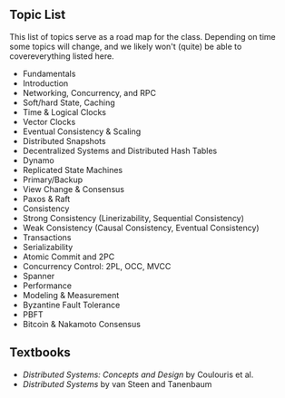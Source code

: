 <!-- 
# Distributed Systems

## Course Schedule

| **Date**      | **Lecture**                     | **Details** |
|---------------|---------------------------------|-------------|
| Tue 8/20      | Introduction & MapReduce        | [Slides](https://utah.instructure.com/courses/985754/files/166481860?wrap=1), [MapReduce Paper](https://www.cs.utah.edu/~stutsman/cs6450/public/papers/mapreduce.pdf), Lab Setup, Homework 1, and Lab 2 released |
| Thu 8/22      | Networking & RPC                | [Slides](https://utah.instructure.com/courses/985754/files/166526051?wrap=1), [Go Tutorial](http://tour.golang.org/) |
| Tue 8/27      | RPC                             | Homework 1 due |
| Thu 8/29      | Consistency: Linearizability    | [Slides](https://utah.instructure.com/courses/985754/files/166991214?wrap=1), [Testing Distributed Systems for Linearizability](https://anishathalye.com/testing-distributed-systems-for-linearizability/) |
| Tue 9/3       | Time & Clocks                   | [Slides](https://utah.instructure.com/courses/985754/files/167145361?wrap=1), [Time, Clocks Paper](https://www.cs.utah.edu/~stutsman/cs6450/public/papers/time.pdf) |
| Thu 9/5       | Logical Time, State Machine Replication, and Primary-Backup | [Slides](https://utah.instructure.com/courses/985754/files/167216489?wrap=1) |
| Tue 9/10      | Paxos                           | [Slides](https://utah.instructure.com/courses/985754/files/167477801?wrap=1), Lab 2 Due, [Paxos Made Simple](https://www.cs.utah.edu/~stutsman/cs6450/public/papers/paxos-simple.pdf) |
| Thu 9/12      | Raft                            | [Ousterhout's Raft Video](https://www.youtube.com/watch?v=YbZ3zDzDnrw) (Stop at 48:00), [Raft Paper](https://raft.github.io/raft.pdf) |

...

## Course Content Overview

In the last few decades, large-scale distributed systems have revolutionized the way we live and work. They form the basis for ourcommunications platforms. They provide our only means of finding, aggregating, storing, and analyzing the massive data we collect eachday. These systems will only need to grow larger, faster, and more reliable as more and more of our lives and devices are online.  

Building distributed systems, especially those that operate at large-scale with high performance, presents special challenges. For example,scale introduces faults and the need for redundancy. Redundancy complicates consistency.  

This class introduces many of the key aspects of designing and building distributed systems such RPC, naming, routing, replication,consistency, fault tolerance, transactions, and time.
The first half of the class is driven in large part by lectures often extracted from real systems described in papers from the systems researchcommunity. Students are expected to attend lectures and take short comprehension quizzes and take home exams. Later lectures will fold insome current research topics like kernel-bypass.  

However, the bulk of the work of the class involves a progressive series of labs where students develop and debug a fault-toleranceconsensus-replicated key-value store. Students will also complete a final presentation based on academic papers.  

## Course Objectives

Students that successfully complete this course should be able to:  

* explain the underlying standard mechanisms that modern distributed systems use (RPC, consensus, leases, concurrency control).
* explain the various types of systems that comprise many large-scale distributed infrastructures (metadata stores, batch computeframeworks, filesystems, databases, caching, etc).
* use RPC and specifications of distributed algorithms to implement fault-tolerant, available systems.
* approach, discuss, and communicate about difficult and technical subject matters in the area of distributed systems.
-->
## Topic List

This list of topics serve as a road map for the class. Depending on time some topics will change, and we likely won't (quite) be able to covereverything listed here.

* Fundamentals
* Introduction
* Networking, Concurrency, and RPC
* Soft/hard State, Caching
* Time & Logical Clocks
* Vector Clocks
* Eventual Consistency & Scaling
* Distributed Snapshots
* Decentralized Systems and Distributed Hash Tables
* Dynamo
* Replicated State Machines
* Primary/Backup
* View Change & Consensus
* Paxos & Raft
* Consistency
* Strong Consistency (Linerizability, Sequential Consistency)
* Weak Consistency (Causal Consistency, Eventual Consistency)
* Transactions
* Serializability
* Atomic Commit and 2PC
* Concurrency Control: 2PL, OCC, MVCC
* Spanner
* Performance
* Modeling & Measurement
* Byzantine Fault Tolerance
* PBFT
* Bitcoin & Nakamoto Consensus

## Textbooks

- *Distributed Systems: Concepts and Design* by Coulouris et al.
- *Distributed Systems* by van Steen and Tanenbaum
